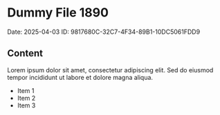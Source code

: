 # Dummy File 1890

Date: 2025-04-03
ID: 9817680C-32C7-4F34-89B1-10DC5061FDD9

## Content

Lorem ipsum dolor sit amet, consectetur adipiscing elit.
Sed do eiusmod tempor incididunt ut labore et dolore magna aliqua.

* Item 1
* Item 2
* Item 3
